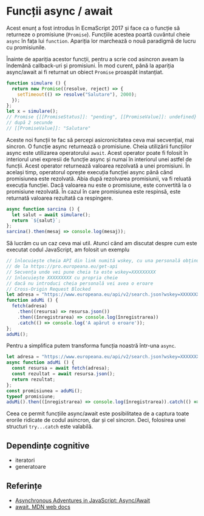 # Funcții async / await

Acest enunț a fost introdus în EcmaScript 2017 și face ca o funcție să returneze o promisiune (`Promise`). Funcțiile acestea poartă cuvântul cheie `async` în fața lui `function`. Apariția lor marchează o nouă paradigmă de lucru cu promisiunile.

Înainte de apariția acestor funcții, pentru a scrie cod asincron aveam la îndemână callback-uri și promisiuni. În mod curent, până la apariția async/await ai fi returnat un obiect `Promise` proaspăt instanțiat.

```javascript
function simulare () {
  return new Promise((resolve, reject) => {
    setTimeout(() => resolve("Salutare"), 2000);
  });
};
let x = simulare();
// Promise {[[PromiseStatus]]: "pending", [[PromiseValue]]: undefined}
// după 2 secunde
// [[PromiseValue]]: "Salutare"
```

Aceste noi funcții te fac să percepi asicronicitatea ceva mai secvențial, mai sincron. O funcție async returnează o promisiune. Cheia utilizării funcțiilor async este utilizarea operatorului `await`. Acest operator poate fi folosit în interiorul unei expresii de funcție async și numai în interiorul unei astfel de funcții. Acest operator returnează valoarea rezolvată a unei promisiuni. În același timp, operatorul oprește execuția funcției async până când promisiunea este rezolvată. Abia după rezolvarea promisiunii, va fi reluată execuția funcției. Dacă valoarea nu este o promisiune, este convertită la o promisiune rezolvată. În cazul în care promisiunea este respinsă, este returnată valoarea rezultată ca respingere.

```javascript
async function sarcina () {
  let salut = await simulare();
  return `${salut}`;
};
sarcina().then(mesaj => console.log(mesaj));
```

Să lucrăm cu un caz ceva mai util. Atunci când am discutat despre cum este executat codul JavaScript, am folosit un exemplu

```javascript
// înlocuiește cheia API din link numită wskey, cu una personală obținută
// de la https://pro.europeana.eu/get-api
// Secvența unde vei pune cheia ta este wskey=XXXXXXXXX
// înlocuiește XXXXXXXXX cu propria cheie
// dacă nu introduci cheia personală vei avea o eroare
// Cross-Origin Request Blocked
let adresa = "https://www.europeana.eu/api/v2/search.json?wskey=XXXXXXXXX&query=The%20Fraternity%20between%20Romanian%20and%20French%20Army";
function aduMi () {
  fetch(adresa)
    .then((resursa) => resursa.json())
    .then((înregistrarea) => console.log(înregistrarea))
    .catch(() => console.log('A apărut o eroare'));
};
aduMi();
```

Pentru a simplifica putem transforma funcția noastră într-una `async`.

```javascript
let adresa = "https://www.europeana.eu/api/v2/search.json?wskey=XXXXXXXXX&query=The%20Fraternity%20between%20Romanian%20and%20French%20Army";
async function aduMi () {
  const resursa = await fetch(adresa);
  const rezultat = await resursa.json();
  return rezultat;
};
const promisiunea = aduMi();
typeof promisiune;
aduMi().then((înregistrarea) => console.log(înregistrarea)).catch(() => console.log('A apărut o eroare'));
```

Ceea ce permit funcțiile async/await este posibilitatea de a captura toate erorile ridicate de codul asincron, dar și cel sincron. Deci, folosirea unei structuri `try...catch` este valabilă.

## Dependințe cognitive

- iteratori
- generatoare

## Referințe

-   [Asynchronous Adventures in JavaScript: Async/Await](https://medium.com/dailyjs/asynchronous-adventures-in-javascript-async-await-bd2e62f37ffd)
-   [await. MDN web docs](https://developer.mozilla.org/en-US/docs/Web/JavaScript/Reference/Operators/await)
